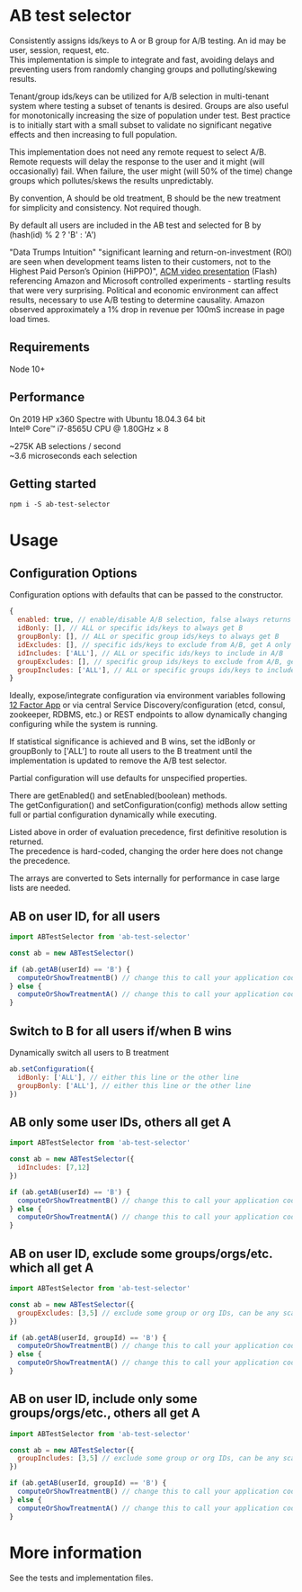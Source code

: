 # AB test selector

Consistently assigns ids/keys to A or B group for A/B testing. An id may be user, session, request, etc.  
This implementation is simple to integrate and fast, avoiding delays and preventing users from randomly changing groups and polluting/skewing results.

Tenant/group ids/keys can be utilized for A/B selection in multi-tenant system where testing a subset of tenants is desired. Groups are also useful for monotonically increasing the size of population under test. Best practice is to initially start with a small subset to validate no significant negative effects and then increasing to full population.

This implementation does not need any remote request to select A/B. Remote requests will delay the response to the user and it might (will occasionally) fail. When failure, the user might (will 50% of the time) change groups which pollutes/skews the results unpredictably.

By convention, A should be old treatment, B should be the new treatment for simplicity and consistency. Not required though.

By default all users are included in the AB test and selected for B by (hash(id) % 2 ? 'B' : 'A')

"Data Trumps Intuition" "significant learning and return-on-investment (ROI) are seen when development teams listen to their customers, not to the Highest Paid Person’s Opinion (HiPPO)​", [ACM video presentation](http://videolectures.net/kdd07_kohavi_pctce/) (Flash) referencing Amazon and Microsoft controlled experiments - startling results that were very surprising.​ Political and economic environment can affect results, necessary to use A/B testing to determine causality. Amazon observed approximately a 1% drop in revenue per 100mS increase in page load times.

## Requirements

Node 10+

## Performance

On 2019 HP x360 Spectre with Ubuntu 18.04.3 64 bit  
Intel® Core™ i7-8565U CPU @ 1.80GHz × 8

~275K AB selections / second  
~3.6 microseconds each selection

## Getting started

```console
npm i -S ab-test-selector
```

# Usage

## Configuration Options

Configuration options with defaults that can be passed to the constructor.  

```javascript
{
  enabled: true, // enable/disable A/B selection, false always returns A
  idBonly: [], // ALL or specific ids/keys to always get B
  groupBonly: [], // ALL or specific group ids/keys to always get B
  idExcludes: [], // specific ids/keys to exclude from A/B, get A only
  idIncludes: ['ALL'], // ALL or specific ids/keys to include in A/B
  groupExcludes: [], // specific group ids/keys to exclude from A/B, get A only
  groupIncludes: ['ALL'], // ALL or specific groups ids/keys to include in A/B
}
```

Ideally, expose/integrate configuration via environment variables following [12 Factor App](https://12factor.net/) or via central Service Discovery/configuration (etcd, consul, zookeeper, RDBMS, etc.) or REST endpoints to allow dynamically changing configuring while the system is running.

If statistical significance is achieved and B wins, set the idBonly or groupBonly to ['ALL'] to route all users to the B treatment until the implementation is updated to remove the A/B test selector.

Partial configuration will use defaults for unspecified properties.  

There are getEnabled() and setEnabled(boolean) methods.  
The getConfiguration() and setConfiguration(config) methods allow setting full or partial configuration dynamically while executing.  

Listed above in order of evaluation precedence, first definitive resolution is returned.  
The precedence is hard-coded, changing the order here does not change the precedence.  

The arrays are converted to Sets internally for performance in case large lists are needed.  

## AB on user ID, for all users

```javascript
import ABTestSelector from 'ab-test-selector'

const ab = new ABTestSelector()

if (ab.getAB(userId) == 'B') {
  computeOrShowTreatmentB() // change this to call your application code
} else {
  computeOrShowTreatmentA() // change this to call your application code
}
```

## Switch to B for all users if/when B wins

Dynamically switch all users to B treatment

```javascript
ab.setConfiguration({
  idBonly: ['ALL'], // either this line or the other line
  groupBonly: ['ALL'], // either this line or the other line
})
```


## AB only some user IDs, others all get A

```javascript
import ABTestSelector from 'ab-test-selector'

const ab = new ABTestSelector({
  idIncludes: [7,12]
})

if (ab.getAB(userId) == 'B') {
  computeOrShowTreatmentB() // change this to call your application code
} else {
  computeOrShowTreatmentA() // change this to call your application code
}
```

## AB on user ID, exclude some groups/orgs/etc. which all get A
```javascript
import ABTestSelector from 'ab-test-selector'

const ab = new ABTestSelector({
  groupExcludes: [3,5] // exclude some group or org IDs, can be any scalar, like string or UUID, etc.
})

if (ab.getAB(userId, groupId) == 'B') {
  computeOrShowTreatmentB() // change this to call your application code
} else {
  computeOrShowTreatmentA() // change this to call your application code
}
```

## AB on user ID, include only some groups/orgs/etc., others all get A
```javascript
import ABTestSelector from 'ab-test-selector'

const ab = new ABTestSelector({
  groupIncludes: [3,5] // exclude some group or org IDs, can be any scalar, like string or UUID, etc.
})

if (ab.getAB(userId, groupId) == 'B') {
  computeOrShowTreatmentB() // change this to call your application code
} else {
  computeOrShowTreatmentA() // change this to call your application code
}
```

# More information

See the tests and implementation files.
